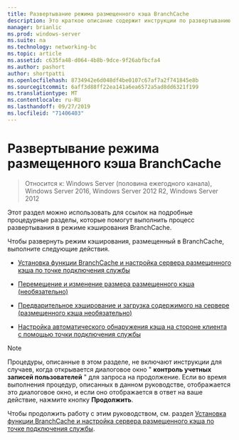 ```yaml
---
title: Развертывание режима размещенного кэша BranchCache
description: Это краткое описание содержит инструкции по развертыванию BranchCache в режиме размещенного кэша на компьютерах под управлением Windows Server 2016 и Windows 10.
manager: brianlic
ms.prod: windows-server
ms.suite: na
ms.technology: networking-bc
ms.topic: article
ms.assetid: c635fa48-d064-4b8b-9dce-9f26abfbcfa4
ms.author: pashort
author: shortpatti
ms.openlocfilehash: 8734942e6d048df4be0107c67af7a2f741845e8b
ms.sourcegitcommit: 6aff3d88ff22ea141a6ea6572a5ad8dd6321f199
ms.translationtype: MT
ms.contentlocale: ru-RU
ms.lasthandoff: 09/27/2019
ms.locfileid: "71406403"
---
```

# <a name="branchcache-hosted-cache-mode-deployment"></a>Развертывание режима размещенного кэша BranchCache

>Относится к: Windows Server (половина ежегодного канала), Windows Server 2016, Windows Server 2012 R2, Windows Server 2012

Этот раздел можно использовать для ссылок на подробные процедурные разделы, которые помогут выполнить процесс развертывания в режиме кэширования BranchCache.

Чтобы развернуть режим кэширования, размещенный в BranchCache, выполните следующие действия.

- [Установка функции BranchCache и настройка сервера размещенного кэша по точке подключения службы](5-Bc-Feature-Scp.md)

- [Перемещение и изменение размера размещенного кэша &#40;необязательно&#41;](6-Bc-Move-Resize-Cache.md)

- [Предварительное хэширование и загрузка содержимого на сервере &#40;размещенного кэша необязательно&#41;](7-Bc-Prehash-Preload.md)

- [Настройка автоматического обнаружения кэша на стороне клиента с помощью точки подключения службы](10-Bc-Client-By-Scp.md)

>[!NOTE]
>Процедуры, описанные в этом разделе, не включают инструкции для случаев, когда открывается диалоговое окно " **контроль учетных записей пользователей** " для запроса на продолжение. Если во время выполнения процедур, описанных в данном руководстве, отображается это диалоговое окно, и если оно отображается в ответ на ваше действие, нажмите кнопку **Продолжить**.

Чтобы продолжить работу с этим руководством, см. раздел [Установка функции BranchCache и настройка сервера размещенного кэша по точке подключения службы](5-Bc-Feature-Scp.md).